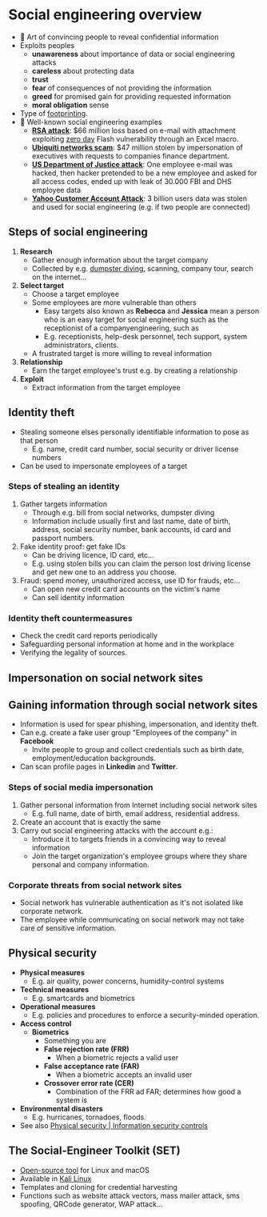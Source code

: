 # Social engineering overview

- 📝 Art of convincing people to reveal confidential information
- Exploits peoples
  - **unawareness** about importance of data or social engineering attacks
  - **careless** about protecting data
  - **trust**
  - **fear** of consequences of not providing the information
  - **greed** for promised gain for providing requested information
  - **moral obligation** sense
- Type of [footprinting](./../02-footprinting/footprinting-overview.md).
- 🤗 Well-known social engineering examples
  - [**RSA attack**](https://www.washingtonpost.com/blogs/post-tech/post/cyber-attack-on-rsa-cost-emc-66-million/2011/07/26/gIQA1ceKbI_blog.html): $66 million loss based on e-mail with attachment exploiting [zero day](./../01-introduction/information-security-overview.md#zero-day-attack) Flash vulnerability through an Excel macro.
  - [**Ubiquiti networks scam**](https://www.nbcnews.com/tech/security/ubiquiti-networks-says-it-was-victim-47-million-cyber-scam-n406201): $47 million stolen by impersonation of executives with requests to companies finance department.
  - [**US Department of Justice attack**](https://www.trendmicro.com/vinfo/pl/security/news/cyber-attacks/hackers-leak-information-of-30-000-fbi-and-dhs-employees): One employee e-mail was hacked, then hacker pretended to be a new employee and asked for all access codes, ended up with leak of 30.000 FBI and DHS employee data
  - [**Yahoo Customer Account Attack**](https://www.wsj.com/articles/yahoo-triples-estimate-of-breached-accounts-to-3-billion-1507062804): 3 billion users data was stolen and used for social engineering (e.g. if two people are connected)

## Steps of social engineering

1. **Research**
   - Gather enough information about the target company
   - Collected by e.g. [dumpster diving](./social-engineering-types.md#dumpster-diving), scanning, company tour, search on the internet...
2. **Select target**
   - Choose a target employee
   - Some employees are more vulnerable than others
     - Easy targets also known as **Rebecca** and **Jessica** mean a person who is an easy target for social engineering  such as the receptionist of a companyengineering, such as
     - E.g. receptionists, help-desk personnel, tech support, system administrators, clients.
   - A frustrated target is more willing to reveal information
3. **Relationship**
   - Earn the target employee's trust e.g. by creating a relationship
4. **Exploit**
   - Extract information from the target employee

## Identity theft

- Stealing someone elses personally identifiable information to pose as that person
  - E.g. name, credit card number, social security or driver license numbers
- Can be used to impersonate employees of a target

### Steps of stealing an identity

1. Gather targets information
   - Through e.g. bill from social networks, dumpster diving
   - Information include usually first and last name, date of birth, address, social security number, bank accounts, id card and passport numbers.
2. Fake identity proof: get fake IDs
   - Can be driving licence, ID card, etc...
   - E.g. using stolen bills you can claim the person lost driving license and get new one to an address you choose.
3. Fraud: spend money, unauthorized access, use ID for frauds, etc...
   - Can open new credit card accounts on the victim's name
   - Can sell identity information

### Identity theft countermeasures

- Check the credit card reports periodically
- Safeguarding personal information at home and in the workplace
- Verifying the legality of sources.

## Impersonation on social network sites

## Gaining information through social network sites

- Information is used for spear phishing, impersonation, and identity theft.
- Can e.g. create a fake user group "Employees of the company" in **Facebook**
  - Invite people to group and collect credentials such as birth date, employment/education backgrounds.
- Can scan profile pages in **Linkedin** and **Twitter**.

### Steps of social media impersonation

1. Gather personal information from Internet including social network sites
   - E.g. full name, date of birth, email address, residential address.
2. Create an account that is exactly the same
3. Carry out social engineering attacks with the account e.g.:
   - Introduce it to targets friends in a convincing way to reveal information
   - Join the target organization's employee groups where they share personal and company information.

### Corporate threats from social network sites

- Social network has vulnerable authentication as it's not isolated like corporate network.
- The employee while communicating on social network may not take care of sensitive information.

## Physical security

- **Physical measures**
  - E.g. air quality, power concerns, humidity-control systems
- **Technical measures**
  - E.g. smartcards and biometrics
- **Operational measures**
  - E.g. policies and procedures to enforce a security-minded operation.
- **Access control**
  - **Biometrics**
    - Something you are
    - **False rejection rate (FRR)**
      - When a biometric rejects a valid user
    - **False acceptance rate (FAR)**
      - When a biometric accepts an invalid user
    - **Crossover error rate (CER)**
      - Combination of the FRR ad FAR; determines how good a system is
- **Environmental disasters**
  - E.g. hurricanes, tornadoes, floods.
- See also [Physical security | Information security controls](./../01-introduction/physical-security.md)

## The Social-Engineer Toolkit (SET)

- [Open-source tool](https://github.com/trustedsec/social-engineer-toolkit) for Linux and macOS
- Available in [Kali Linux](https://tools.kali.org/information-gathering/set)
- Templates and cloning for credential harvesting
- Functions such as website attack vectors, mass mailer attack, sms spoofing, QRCode generator, WAP attack...
